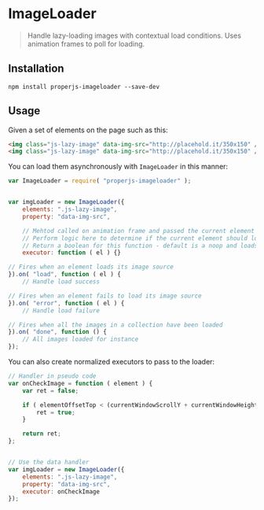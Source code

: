 ImageLoader
===========

> Handle lazy-loading images with contextual load conditions. Uses animation frames to poll for loading.



## Installation

```shell
npm install properjs-imageloader --save-dev
```


## Usage
Given a set of elements on the page such as this:
```html
<img class="js-lazy-image" data-img-src="http://placehold.it/350x150" />
<img class="js-lazy-image" data-img-src="http://placehold.it/350x150" />
```

You can load them asynchronously with `ImageLoader` in this manner:
```javascript
var ImageLoader = require( "properjs-imageloader" );


var imgLoader = new ImageLoader({
    elements: ".js-lazy-image",
    property: "data-img-src",

    // Mehtod called on animation frame and passed the current element 
    // Perform logic here to determine if the current element should load
    // Return a boolean for this function - default is a noop and loads all immediately
    executor: function ( el ) {}

// Fires when an element loads its image source
}).on( "load", function ( el ) {
    // Handle load success

// Fires when an element fails to load its image source
}).on( "error", function ( el ) {
    // Handle load failure

// Fires when all the images in a collection have been loaded
}).on( "done", function () {
    // All images loaded for instance
});
```

You can also create normalized executors to pass to the loader:
```javascript
// Handler in pseudo code
var onCheckImage = function ( element ) {
    var ret = false;

    if ( elementOffsetTop < (currentWindowScrollY + currentWindowHeight) ) {
        ret = true;
    }

    return ret;
};


// Use the data handler
var imgLoader = new ImageLoader({
    elements: ".js-lazy-image",
    property: "data-img-src",
    executor: onCheckImage
});
```